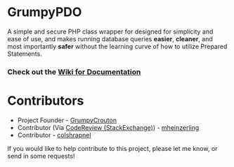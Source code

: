 # GrumpyPDO

A simple and secure PHP class wrapper for designed for simplicity and ease of use, and makes running database queries **easier**, **cleaner**, and most importantly **safer** without the learning curve of how to utilize Prepared Statements.

### Check out the [Wiki for Documentation](https://github.com/GrumpyCrouton/GrumpyPDO/wiki)

# Contributors
- Project Founder - [GrumpyCrouton](https://stackoverflow.com/users/5827005/grumpycrouton)
- Contributor (Via [CodeReview (StackExchange)](https://codereview.stackexchange.com/a/177858/96569)) - [mheinzerling](https://codereview.stackexchange.com/users/21181/mheinzerling)
- Contributor - [colshrapnel](https://github.com/colshrapnel)

If you would like to help contribute to this project, please let me know, or send in some requests!

